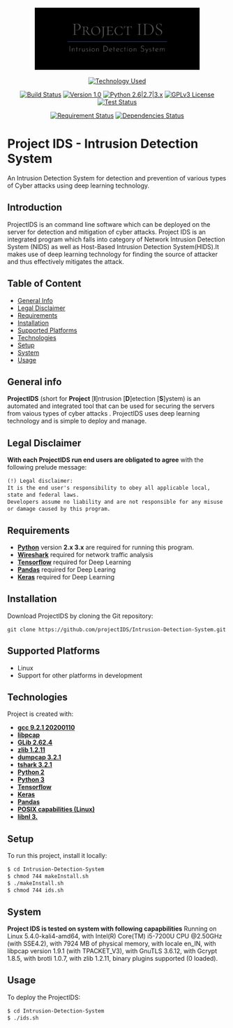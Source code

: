 <p align="center">
  <img alt="ProjectIDS" src="images/projectIDS.png" height="142" />
  <p align="center">
	<a href=""><img alt="Technology Used" src="https://img.shields.io/badge/Technology%20Used-Deep%20Learning-orange"></a>
  </p>
  <p align="center">
    <a href=""><img alt="Build Status" src="https://img.shields.io/badge/build-passing-brightgreen.svg"></a>
    <a href="https://github.com/projectIDS/Intrusion-Detection-System/"><img alt="Version 1.0" src="https://img.shields.io/badge/version-1.0-yellow.svg"></a>
    <a href="http://www.python.org/download/"><img alt="Python 2.6|2.7|3.x" src="https://img.shields.io/badge/python-2.6|2.7|3.x-yellow.svg"></a>
    <a href="https://www.gnu.org/licenses/gpl-3.0.en.html"><img alt="GPLv3 License" src="https://img.shields.io/badge/license-GPLv3-red.svg"></a>
	<a href=""><img alt="Test Status" src="https://img.shields.io/badge/tests-12%20passed-success.svg"></a>
  </p>
  <p align="center">
	<a href=""><img alt="Requirement Status" src="https://img.shields.io/badge/requirements-up%20to%20date-brightgreen"></a>
	<a href=""><img alt="Dependencies Status" src="https://img.shields.io/badge/dependencies-up%20to%20date-brightgreen"></a>
  </p>
</p>


# Project IDS - Intrusion Detection System
An Intrusion Detection System for detection and prevention of various types of Cyber attacks using deep learning technology.

## Introduction
ProjectIDS is an command line software which can be deployed on the server for detection and mitigation of cyber attacks. Project IDS is an integrated program which falls into category of Network Intrusion Detection System (NIDS) as well as Host-Based Intrusion Detection System(HIDS).It makes use of deep learning technology for finding the source of attacker and thus effectively mitigates the attack.

## Table of Content
* [General Info](#general-info)
* [Legal Disclaimer](#legal-disclaimer)
* [Requirements](#requirements)
* [Installation](#installation)
* [Supported Platforms](#supportedPlatforms)
* [Technologies](#technlogies)
* [Setup](#setup)
* [System](#system)
* [Usage](#usage)



## General info

**ProjectIDS** (short for **Project** [**I**]ntrusion [**D**]etection [**S**]ystem) is an automated and integrated tool that can be used for securing the servers from vaious types of cyber attacks . ProjectIDS uses deep learning technology and is simple to deploy and manage.

## Legal Disclaimer

**With each ProjectIDS run end users are obligated to agree** with the following prelude message:
```
(!) Legal disclaimer: 
It is the end user's responsibility to obey all applicable local, state and federal laws. 
Developers assume no liability and are not responsible for any misuse or damage caused by this program.
```

## Requirements

- **[Python](http://www.python.org/download/)** version **2.x 3.x**  are required for running this program.
- **[Wireshark](https://www.wireshark.org)** required for network traffic analysis
- **[Tensorflow](https://www.tensorflow.org)** required for Deep Learning 
- **[Pandas](https://pypi.org/project/pandas-ml/)** required for Deep Learing
- **[Keras](https://keras.io/)** required for Deep Learning


## Installation

Download ProjectIDS by cloning the Git repository:

    git clone https://github.com/projectIDS/Intrusion-Detection-System.git
    
## Supported Platforms

- Linux
- Support for other platforms in development

## Technologies

Project is created with:
* **[gcc 9.2.1 20200110](https://gcc.gnu.org/)**
* **[libpcap](https://www.tcpdump.org/)**
* **[GLib 2.62.4](https://developer.gnome.org/glib/)**
* **[zlib 1.2.11](https://www.zlib.net/)**
* **[dumpcap 3.2.1](https://www.wireshark.org/docs/man-pages/dumpcap.html)**
* **[tshark 3.2.1](https://tshark.dev/setup/install/)**
* **[Python 2](https://www.python.org/download/releases/2.0/)**
* **[Python 3](https://www.python.org/downloads/)**
* **[Tensorflow](https://www.tensorflow.org)**
* **[Keras](https://keras.io/)**
* **[Pandas](https://pypi.org/project/pandas-ml/)**
* **[POSIX capabilities (Linux)](https://en.wikipedia.org/wiki/POSIX)**
* **[libnl 3.](https://www.infradead.org/~tgr/libnl/)**


## Setup
To run this project, install it locally:

```
$ cd Intrusion-Detection-System
$ chmod 744 makeInstall.sh
$ ./makeInstall.sh
$ chmod 744 ids.sh
```


## System

**Project IDS is tested on system with following capapbilities**
Running on Linux 5.4.0-kali4-amd64, with Intel(R) Core(TM) i5-7200U CPU @2.50GHz (with SSE4.2), with 7924 MB of physical memory, with locale en_IN, with libpcap version 1.9.1 (with TPACKET_V3), with GnuTLS 3.6.12, with Gcrypt 1.8.5, with brotli 1.0.7, with zlib 1.2.11, binary plugins supported (0 loaded).


## Usage

To deploy the ProjectIDS:

```
$ cd Intrusion-Detection-System
$ ./ids.sh
```
